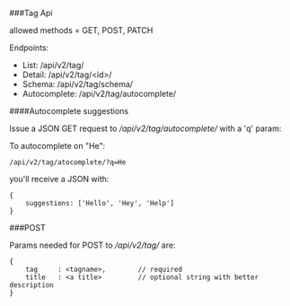 ###Tag Api

allowed methods = GET, POST, PATCH

Endpoints:

* List: /api/v2/tag/
* Detail: /api/v2/tag/\<id\>/
* Schema: /api/v2/tag/schema/
* Autocomplete: /api/v2/tag/autocomplete/



####Autocomplete suggestions

Issue a JSON GET request to */api/v2/tag/autocomplete/* with a 'q' param:

To autocomplete on "He":

	/api/v2/tag/atocomplete/?q=He

you'll receive a JSON with:

	{
		suggestions: ['Hello', 'Hey', 'Help']	
	}


###POST 

Params needed for POST to */api/v2/tag/* are:

	{
		tag 	: <tagname>, 		// required
		title 	: <a title>			// optional string with better description
	}
